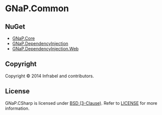 GNaP.Common
===========

## NuGet

  * [GNaP.Core](https://www.nuget.org/packages/GNaP.Core)
  * [GNaP.DependencyInjection](https://www.nuget.org/packages/GNaP.DependencyInjection)
  * [GNaP.DependencyInjection.Web](https://www.nuget.org/packages/GNaP.DependencyInjection.Web)

## Copyright

Copyright © 2014 Infrabel and contributors.

## License

GNaP.CSharp is licensed under [BSD (3-Clause)](http://choosealicense.com/licenses/bsd-3-clause/ "Read more about the BSD (3-Clause) License"). Refer to [LICENSE](https://github.com/infrabel/GNaP.Common/blob/master/LICENSE) for more information.
